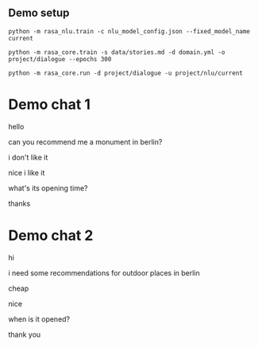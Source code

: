 ## Demo setup

```
python -m rasa_nlu.train -c nlu_model_config.json --fixed_model_name current
```

```
python -m rasa_core.train -s data/stories.md -d domain.yml -o project/dialogue --epochs 300
```

```
python -m rasa_core.run -d project/dialogue -u project/nlu/current
```


# Demo chat 1
hello

can you recommend me a monument in berlin?

i don't like it

nice i like it

what's its opening time?

thanks



# Demo chat 2
hi

i need some recommendations for outdoor places in berlin

cheap

nice

when is it opened?

thank you

